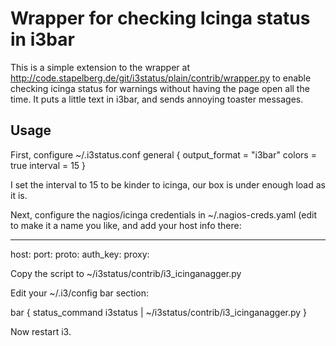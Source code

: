 Wrapper for checking Icinga status in i3bar
===========================================

This is a simple extension to the wrapper at
http://code.stapelberg.de/git/i3status/plain/contrib/wrapper.py to enable
checking icinga status for warnings without having the page open all the time.
It puts a little text in i3bar, and sends annoying toaster messages.

Usage
-----

First, configure ~/.i3status.conf
 general {
        output_format = "i3bar"
        colors = true
        interval = 15
 }

I set the interval to 15 to be kinder to icinga, our box is under enough load
as it is.

Next, configure the nagios/icinga credentials in ~/.nagios-creds.yaml (edit to
make it a name you like, and add your host info there:

 ---
 host: <icinga host>
 port: <port>
 proto: <http or https>
 auth_key: <your auth key>
 proxy: <optional>

Copy the script to ~/i3status/contrib/i3_icinganagger.py

Edit your ~/.i3/config bar section:

 bar {
        status_command i3status | ~/i3status/contrib/i3_icinganagger.py
 }

Now restart i3.
